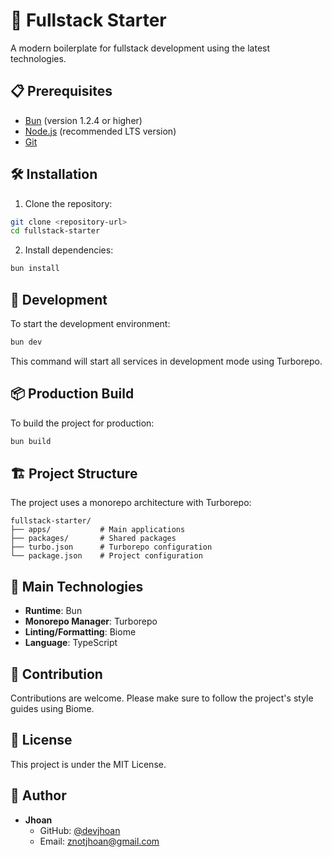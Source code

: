 # 🚀 Fullstack Starter

A modern boilerplate for fullstack development using the latest technologies.

## 📋 Prerequisites

- [Bun](https://bun.sh/) (version 1.2.4 or higher)
- [Node.js](https://nodejs.org/) (recommended LTS version)
- [Git](https://git-scm.com/)

## 🛠 Installation

1. Clone the repository:
```bash
git clone <repository-url>
cd fullstack-starter
```

2. Install dependencies:
```bash
bun install
```

## 🚀 Development

To start the development environment:

```bash
bun dev
```

This command will start all services in development mode using Turborepo.

## 📦 Production Build

To build the project for production:

```bash
bun build
```

## 🏗 Project Structure

The project uses a monorepo architecture with Turborepo:

```
fullstack-starter/
├── apps/           # Main applications
├── packages/       # Shared packages
├── turbo.json      # Turborepo configuration
└── package.json    # Project configuration
```

## 🔧 Main Technologies

- **Runtime**: Bun
- **Monorepo Manager**: Turborepo
- **Linting/Formatting**: Biome
- **Language**: TypeScript

## 👥 Contribution

Contributions are welcome. Please make sure to follow the project's style guides using Biome.

## 📄 License

This project is under the MIT License.

## 👤 Author

- **Jhoan**
  - GitHub: [@devjhoan](https://github.com/devjhoan)
  - Email: znotjhoan@gmail.com 
